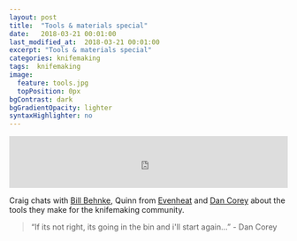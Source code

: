 ```yaml
---
layout: post
title:  "Tools & materials special"
date:   2018-03-21 00:01:00
last_modified_at:  2018-03-21 00:01:00
excerpt: "Tools & materials special"
categories: knifemaking
tags:  knifemaking 
image:
  feature: tools.jpg
  topPosition: 0px
bgContrast: dark
bgGradientOpacity: lighter
syntaxHighlighter: no
---
```



<iframe frameborder='0' height='94px' scrolling='no' seamless src='https://simplecast.com/e/127045?style=medium-light' width='100%'></iframe>

Craig chats with <a href="https://www.instagram.com/billbehnke/">Bill Behnke</a>, Quinn from <a href="http://www.evenheat-kiln.com">Evenheat</a> and <a href="http://www.instagram.com/basherdan_grinders_and_knives">Dan Corey</a> about the tools they make for the knifemaking community.



 


<blockquote class="largeQuote">“If its not right, its going in the bin and i'll start again...” - Dan Corey</blockquote>




